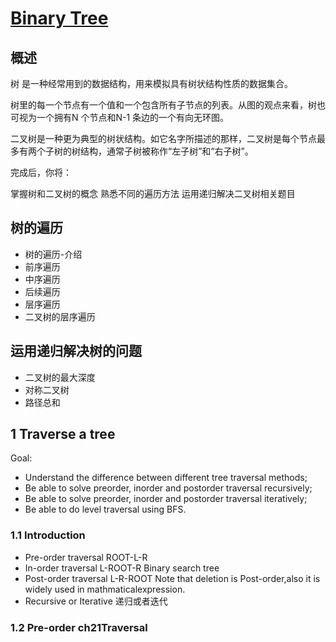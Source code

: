# [Binary Tree](https://leetcode.com/explore/learn/card/data-structure-tree/134/traverse-a-tree/)
## 概述
树 是一种经常用到的数据结构，用来模拟具有树状结构性质的数据集合。

树里的每一个节点有一个值和一个包含所有子节点的列表。从图的观点来看，树也可视为一个拥有N 个节点和N-1 条边的一个有向无环图。

二叉树是一种更为典型的树状结构。如它名字所描述的那样，二叉树是每个节点最多有两个子树的树结构，通常子树被称作“左子树”和“右子树”。

完成后，你将：

掌握树和二叉树的概念
熟悉不同的遍历方法
运用递归解决二叉树相关题目

## 树的遍历
- 树的遍历-介绍
- 前序遍历
- 中序遍历
- 后续遍历
- 层序遍历
- 二叉树的层序遍历

## 运用递归解决树的问题
- 二叉树的最大深度
- 对称二叉树
- 路径总和

## 1 Traverse a tree
Goal:
- Understand the difference between different tree traversal methods;
- Be able to solve preorder, inorder and postorder traversal recursively;
- Be able to solve preorder, inorder and postorder traversal iteratively;
- Be able to do level traversal using BFS.
### 1.1 Introduction
- Pre-order traversal
ROOT-L-R
- In-order traversal
L-ROOT-R Binary search tree
- Post-order traversal
L-R-ROOT 
Note that deletion is Post-order,also it is widely used in mathmaticalexpression.
- Recursive or Iterative 递归或者迭代
### 1.2 Pre-order ch21Traversal
